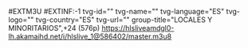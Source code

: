 #EXTM3U
#EXTINF:-1 tvg-id="" tvg-name="" tvg-language="ES" tvg-logo="" tvg-country="ES" tvg-url="" group-title="LOCALES Y MINORITARIOS",+24 (576p)
https://hlsliveamdgl0-lh.akamaihd.net/i/hlslive_1@586402/master.m3u8

